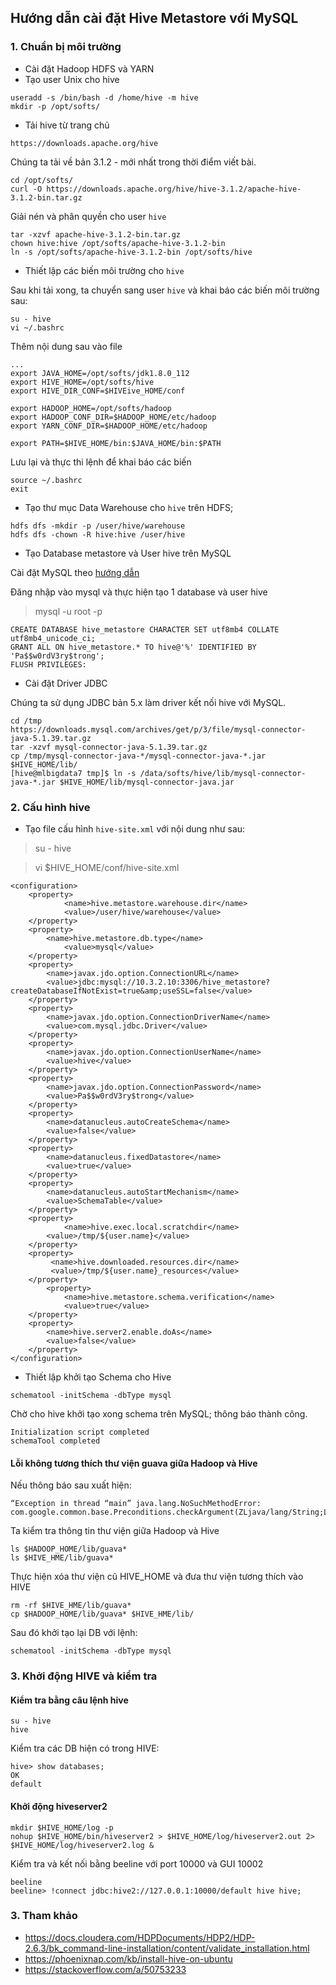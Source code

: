 ## Hướng dẫn cài đặt Hive Metastore với MySQL

### 1. Chuẩn bị môi trường

- Cài đặt Hadoop HDFS và YARN
- Tạo user Unix cho hive

```
useradd -s /bin/bash -d /home/hive -m hive
mkdir -p /opt/softs/
```

- Tải hive từ trang chủ

```
https://downloads.apache.org/hive
```

Chúng ta tải về bản 3.1.2 - mới nhất trong thời điểm viết bài.

```
cd /opt/softs/
curl -O https://downloads.apache.org/hive/hive-3.1.2/apache-hive-3.1.2-bin.tar.gz
```

Giải nén và phân quyền cho user `hive`

```
tar -xzvf apache-hive-3.1.2-bin.tar.gz
chown hive:hive /opt/softs/apache-hive-3.1.2-bin
ln -s /opt/softs/apache-hive-3.1.2-bin /opt/softs/hive
```

- Thiết lập các biến môi trường cho `hive`

Sau khi tải xong, ta chuyển sang user `hive` và khai báo các biến môi trường sau:

```
su - hive
vi ~/.bashrc
```

Thêm nội dung sau vào file

```
...
export JAVA_HOME=/opt/softs/jdk1.8.0_112
export HIVE_HOME=/opt/softs/hive
export HIVE_DIR_CONF=$HIVEive_HOME/conf

export HADOOP_HOME=/opt/softs/hadoop
export HADOOP_CONF_DIR=$HADOOP_HOME/etc/hadoop
export YARN_CONF_DIR=$HADOOP_HOME/etc/hadoop

export PATH=$HIVE_HOME/bin:$JAVA_HOME/bin:$PATH
```

Lưu lại và thực thi lệnh để khai báo các biến

```
source ~/.bashrc
exit
```

- Tạo thư mục Data Warehouse cho `hive` trên HDFS;

```
hdfs dfs -mkdir -p /user/hive/warehouse
hdfs dfs -chown -R hive:hive /user/hive

```

- Tạo Database metastore và User hive trên MySQL

Cài đặt MySQL theo [hướng dẫn](https://github.com/hoangdh/ghichep-database/blob/master/docs/1-install-mysql-community-from-repository.md)

Đăng nhập vào mysql và thực hiện tạo 1 database và user hive

> mysql -u root -p

```
CREATE DATABASE hive_metastore CHARACTER SET utf8mb4 COLLATE utf8mb4_unicode_ci;
GRANT ALL ON hive_metastore.* TO hive@'%' IDENTIFIED BY 'Pa$$w0rdV3ry$trong';
FLUSH PRIVILEGES:
```

- Cài đặt Driver JDBC

Chúng ta sử dụng JDBC bản 5.x làm driver kết nối hive với MySQL.

```
cd /tmp
https://downloads.mysql.com/archives/get/p/3/file/mysql-connector-java-5.1.39.tar.gz
tar -xzvf mysql-connector-java-5.1.39.tar.gz
cp /tmp/mysql-connector-java-*/mysql-connector-java-*.jar $HIVE_HOME/lib/
[hive@mlbigdata7 tmp]$ ln -s /data/softs/hive/lib/mysql-connector-java-*.jar $HIVE_HOME/lib/mysql-connector-java.jar
```

### 2. Cấu hình hive

- Tạo file cấu hình `hive-site.xml` với nội dung như sau:

> su - hive

> vi $HIVE_HOME/conf/hive-site.xml

```
<configuration>
	<property>
    		<name>hive.metastore.warehouse.dir</name>
    		<value>/user/hive/warehouse</value>
	</property>
	<property>
		<name>hive.metastore.db.type</name>
    		<value>mysql</value>
	</property>
	<property>
		<name>javax.jdo.option.ConnectionURL</name>
		<value>jdbc:mysql://10.3.2.10:3306/hive_metastore?createDatabaseIfNotExist=true&amp;useSSL=false</value>
	</property>
	<property>
		<name>javax.jdo.option.ConnectionDriverName</name>
		<value>com.mysql.jdbc.Driver</value>
	</property>
	<property>
		<name>javax.jdo.option.ConnectionUserName</name>
		<value>hive</value>
	</property>
	<property>
		<name>javax.jdo.option.ConnectionPassword</name>
		<value>Pa$$w0rdV3ry$trong</value>
	</property>
	<property>
 		<name>datanucleus.autoCreateSchema</name>
  		<value>false</value>
	</property>
	<property>
		<name>datanucleus.fixedDatastore</name>
  		<value>true</value>
	</property>
	<property>
		<name>datanucleus.autoStartMechanism</name>
  		<value>SchemaTable</value>
	</property>
	<property>
    		<name>hive.exec.local.scratchdir</name>
		<value>/tmp/${user.name}</value>
	</property>
	<property>
 		 <name>hive.downloaded.resources.dir</name>
		 <value>/tmp/${user.name}_resources</value>
	</property>
        <property>
    		<name>hive.metastore.schema.verification</name>
    		<value>true</value>
	</property>
	<property>
  		<name>hive.server2.enable.doAs</name>
  		<value>false</value> 
  	</property>
</configuration>
```

- Thiết lập khởi tạo Schema cho Hive

```
schematool -initSchema -dbType mysql
```

Chờ cho hive khởi tạo xong schema trên MySQL; thông báo thành công.

```
Initialization script completed
schemaTool completed
```

#### Lỗi không tương thích thư viện guava giữa Hadoop và Hive

Nếu thông báo sau xuất hiện:

```
“Exception in thread “main” java.lang.NoSuchMethodError: com.google.common.base.Preconditions.checkArgument(ZLjava/lang/String;Ljava/lang/Object;)V”
```

Ta kiểm tra thông tin thư viện giữa Hadoop và Hive

```
ls $HADOOP_HOME/lib/guava*
ls $HIVE_HME/lib/guava*
```

Thực hiện xóa thư viện cũ HIVE_HOME và đưa thư viện tương thích vào HIVE

```
rm -rf $HIVE_HME/lib/guava*
cp $HADOOP_HOME/lib/guava* $HIVE_HME/lib/
```

Sau đó khởi tạo lại DB với lệnh:

```
schematool -initSchema -dbType mysql
```

### 3. Khởi động HIVE và kiểm tra

#### Kiểm tra bằng câu lệnh hive

```
su - hive
hive
```

Kiểm tra các DB hiện có trong HIVE:

```
hive> show databases;
OK
default
```

#### Khởi động hiveserver2

```
mkdir $HIVE_HOME/log -p 
nohup $HIVE_HOME/bin/hiveserver2 > $HIVE_HOME/log/hiveserver2.out 2> $HIVE_HOME/log/hiveserver2.log &
```

Kiểm tra và kết nối bằng beeline với port 10000 và GUI 10002

```
beeline
beeline> !connect jdbc:hive2://127.0.0.1:10000/default hive hive;
```

### 3. Tham khảo

- https://docs.cloudera.com/HDPDocuments/HDP2/HDP-2.6.3/bk_command-line-installation/content/validate_installation.html
- https://phoenixnap.com/kb/install-hive-on-ubuntu
- https://stackoverflow.com/a/50753233
